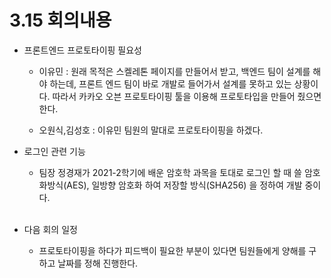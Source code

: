# 3.15 회의내용

- 프론트엔드 프로토타이핑 필요성

  - 이유민 : 원래 목적은 스켈레톤 페이지를 만들어서 받고, 백엔드 팀이 설계를 해야 하는데, 프론트 엔드 팀이 바로 개발로 들어가서 설계를 못하고 있는 상황이다. 따라서 카카오 오븐 프로토타이핑 툴을 이용해 프로토타입을 만들어 줬으면 한다.
    <br/>

  - 오원식,김성호 : 이유민 팀원의 말대로 프로토타이핑을 하겠다.

- 로그인 관련 기능

  - 팀장 정경재가 2021-2학기에 배운 암호학 과목을 토대로 로그인 할 때 쓸 암호화방식(AES), 일방향 암호화 하여 저장할 방식(SHA256) 을 정하여 개발 중이다.
    <br/>
    <br/>

- 다음 회의 일정
  - 프로토타이핑을 하다가 피드백이 필요한 부분이 있다면 팀원들에게 양해를 구하고 날짜를 정해 진행한다.
